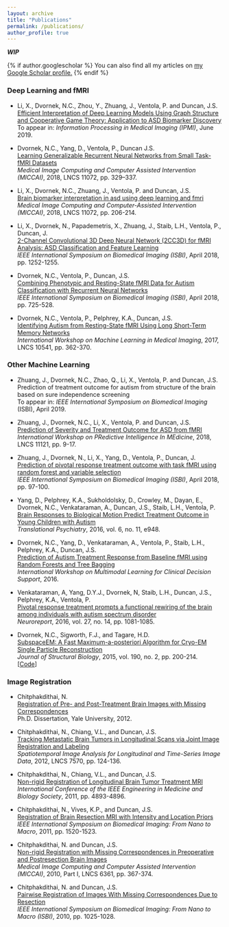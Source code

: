 ```yaml
---
layout: archive
title: "Publications"
permalink: /publications/
author_profile: true
---
```


**_WIP_** 

{% if author.googlescholar %}
  You can also find all my articles on <u><a href="{{author.googlescholar}}">my Google Scholar profile</a>.</u>
{% endif %}

### Deep Learning and fMRI

- Li, X., Dvornek, N.C., Zhou, Y., Zhuang, J., Ventola, P. and Duncan, J.S.  
[Efficient Interpretation of Deep Learning Models Using Graph Structure and Cooperative Game Theory: Application to ASD Biomarker Discovery](https://arxiv.org/pdf/1812.06181.pdf)  
To appear in: *Information Processing in Medical Imaging (IPMI)*, June 2019.

- Dvornek, N.C., Yang, D., Ventola, P., Duncan J.S.  
[Learning Generalizable Recurrent Neural Networks from Small Task-fMRI Datasets](https://link.springer.com/content/pdf/10.1007%2F978-3-030-00931-1_38.pdf)  
*Medical Image Computing and Computer Assisted Intervention (MICCAI)*, 2018, LNCS 11072, pp. 329–337.

- Li, X., Dvornek, N.C., Zhuang, J., Ventola, P. and Duncan, J.S.  
[Brain biomarker interpretation in asd using deep learning and fmri](https://link.springer.com/content/pdf/10.1007%2F978-3-030-00931-1_24.pdf)  
*Medical Image Computing and Computer-Assisted Intervention (MICCAI)*, 2018, LNCS 11072, pp. 206-214.

- Li, X., Dvornek, N., Papademetris, X., Zhuang, J., Staib, L.H., Ventola, P., Duncan, J.  
[2-Channel Convolutional 3D Deep Neural Network (2CC3D) for fMRI Analysis: ASD Classification and Feature Learning](https://ieeexplore.ieee.org/stamp/stamp.jsp?tp=&arnumber=8363798)  
*IEEE International Symposium on Biomedical Imaging (ISBI)*, April 2018, pp. 1252-1255.

- Dvornek, N.C., Ventola, P., Duncan, J.S.  
[Combining Phenotypic and Resting-State fMRI Data for Autism Classification with Recurrent Neural Networks](https://ieeexplore.ieee.org/stamp/stamp.jsp?tp=&arnumber=8363676)  
*IEEE International Symposium on Biomedical Imaging (ISBI)*, April 2018, pp. 725-528.

- Dvornek, N.C., Ventola, P., Pelphrey, K.A., Duncan, J.S.  
[Identifying Autism from Resting-State fMRI Using Long Short-Term Memory Networks](https://link.springer.com/content/pdf/10.1007%2F978-3-319-67389-9_42.pdf)  
*International Workshop on Machine Learning in Medical Imaging*, 2017, LNCS 10541, pp. 362-370.

### Other Machine Learning

- Zhuang, J., Dvornek, N.C., Zhao, Q., Li, X., Ventola, P. and Duncan, J.S.  
Prediction of treatment outcome for autism from structure of the brain based on sure independence screening  
To appear in: *IEEE International Symposium on Biomedical Imaging* (ISBI), April 2019.

- Zhuang, J., Dvornek, N.C., Li, X., Ventola, P. and Duncan, J.S.  
[Prediction of Severity and Treatment Outcome for ASD from fMRI](https://link.springer.com/content/pdf/10.1007%2F978-3-030-00320-3_2.pdf)  
*International Workshop on PRedictive Intelligence In MEdicine*, 2018, LNCS 11121, pp. 9-17.

- Zhuang, J., Dvornek, N., Li, X., Yang, D., Ventola, P., Duncan, J.  
[Prediction of pivotal response treatment outcome with task fMRI using random forest and variable selection](https://ieeexplore.ieee.org/stamp/stamp.jsp?tp=&arnumber=8363531)  
*IEEE International Symposium on Biomedical Imaging (ISBI)*, April 2018, pp. 97-100.

- Yang, D., Pelphrey, K.A., Sukholdolsky, D., Crowley, M., Dayan, E., Dvornek, N.C., Venkataraman, A., Duncan, J.S., Staib, L.H., Ventola, P.  
[Brain Responses to Biological Motion Predict Treatment Outcome in Young Children with Autism](https://www.nature.com/articles/tp2016213.pdf)  
*Translational Psychiatry*, 2016, vol. 6, no. 11, e948.

- Dvornek, N.C., Yang, D., Venkataraman, A., Ventola, P., Staib, L.H., Pelphrey, K.A., Duncan, J.S.  
[Prediction of Autism Treatment Response from Baseline fMRI using Random Forests and Tree Bagging](https://arxiv.org/pdf/1805.09799.pdf)  
*International Workshop on Multimodal Learning for Clinical Decision Support*, 2016.

- Venkataraman, A, Yang, D.Y.J., Dvornek, N, Staib, L.H., Duncan, J.S., Pelphrey, K.A., Ventola, P.  
[Pivotal response treatment prompts a functional rewiring of the brain among individuals with autism spectrum disorder](https://journals.lww.com/neuroreport/fulltext/2016/10010/Pivotal_response_treatment_prompts_a_functional.14.aspx)  
*Neuroreport*, 2016, vol. 27, no. 14, pp. 1081-1085.

- Dvornek, N.C., Sigworth, F.J., and Tagare, H.D.  
[SubspaceEM: A Fast Maximum-a-posteriori Algorithm for Cryo-EM Single Particle Reconstruction](https://www.sciencedirect.com/science/article/pii/S1047847715000714?via%3Dihub)  
*Journal of Structural Biology*, 2015, vol. 190, no. 2, pp. 200-214.  
\[[Code](https://www.mathworks.com/matlabcentral/fileexchange/50091-subspaceem-a-fast-maximum-a-posteriori-algorithm-for-cryo-em-single-particle-reconstruction)\]

### Image Registration

- Chitphakdithai, N.  
[Registration of Pre- and Post-Treatment Brain Images with Missing Correspondences](https://pqdtopen.proquest.com/doc/1269517129.html?FMT=AI)  
Ph.D. Dissertation, Yale University, 2012.

- Chitphakdithai, N., Chiang, V.L., and Duncan, J.S.  
[Tracking Metastatic Brain Tumors in Longitudinal Scans via Joint Image Registration and Labeling](https://link.springer.com/content/pdf/10.1007%2F978-3-642-33555-6_11.pdf)  
*Spatiotemporal Image Analysis for Longitudinal and Time-Series Image Data*, 2012, LNCS 7570, pp. 124-136.

- Chitphakdithai, N., Chiang, V.L., and Duncan, J.S.  
[Non-rigid Registration of Longitudinal Brain Tumor Treatment MRI](https://ieeexplore.ieee.org/stamp/stamp.jsp?tp=&arnumber=6091212)  
*International Conference of the IEEE Engineering in Medicine and Biology Society*, 2011, pp. 4893-4896.

- Chitphakdithai, N., Vives, K.P., and Duncan, J.S.  
[Registration of Brain Resection MRI with Intensity and Location Priors](https://ieeexplore.ieee.org/stamp/stamp.jsp?tp=&arnumber=5872690)  
*IEEE International Symposium on Biomedical Imaging: From Nano to Macro*, 2011, pp. 1520-1523.

- Chitphakdithai, N. and Duncan, J.S.  
[Non-rigid Registration with Missing Correspondences in Preoperative and Postresection Brain Images](https://link.springer.com/content/pdf/10.1007/978-3-642-15705-9_45.pdf)  
*Medical Image Computing and Computer Assisted Intervention (MICCAI)*, 2010, Part I, LNCS 6361, pp. 367-374.

- Chitphakdithai, N. and Duncan, J.S.  
[Pairwise Registration of Images With Missing Correspondences Due to Resection](https://ieeexplore.ieee.org/stamp/stamp.jsp?arnumber=5490164)  
*IEEE International Symposium on Biomedical Imaging: From Nano to Macro (ISBI)*, 2010, pp. 1025-1028.  



<!---

{% include base_path %}

{% for post in site.publications reversed %}
  {% include archive-single.html %}
{% endfor %}

--->
